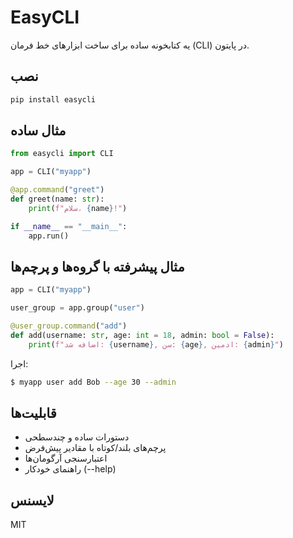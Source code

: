 # EasyCLI
یه کتابخونه ساده برای ساخت ابزارهای خط فرمان (CLI) در پایتون.

## نصب
```bash
pip install easycli
```

## مثال ساده
```python
from easycli import CLI

app = CLI("myapp")

@app.command("greet")
def greet(name: str):
    print(f"سلام، {name}!")

if __name__ == "__main__":
    app.run()
```

## مثال پیشرفته با گروه‌ها و پرچم‌ها
```python
app = CLI("myapp")

user_group = app.group("user")

@user_group.command("add")
def add(username: str, age: int = 18, admin: bool = False):
    print(f"اضافه شد: {username}, سن: {age}, ادمین: {admin}")
```

اجرا:
```bash
$ myapp user add Bob --age 30 --admin
```

## قابلیت‌ها
- دستورات ساده و چندسطحی
- پرچم‌های بلند/کوتاه با مقادیر پیش‌فرض
- اعتبارسنجی آرگومان‌ها
- راهنمای خودکار (--help)

## لایسنس
MIT